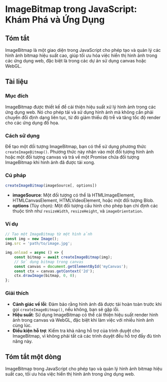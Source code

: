 <!--
Meta Description: # ImageBitmap trong JavaScript: Khám Phá và Ứng Dụng ## Tóm tắt ImageBitmap là một giao diện trong JavaScript cho phép tạo và quản lý các hình ảnh bit...
Meta Keywords: hình, ảnh, dụng, một, imagebitmap
-->

# ImageBitmap trong JavaScript: Khám Phá và Ứng Dụng

## Tóm tắt
ImageBitmap là một giao diện trong JavaScript cho phép tạo và quản lý các hình ảnh bitmap hiệu suất cao, giúp tối ưu hóa việc hiển thị hình ảnh trong các ứng dụng web, đặc biệt là trong các dự án sử dụng canvas hoặc WebGL.

## Tài liệu
### Mục đích
ImageBitmap được thiết kế để cải thiện hiệu suất xử lý hình ảnh trong các ứng dụng web. Nó cho phép tải và sử dụng hình ảnh mà không cần phải chuyển đổi định dạng liên tục, từ đó giảm thiểu độ trễ và tăng tốc độ render cho các ứng dụng đồ họa.

### Cách sử dụng
Để tạo một đối tượng ImageBitmap, bạn có thể sử dụng phương thức `createImageBitmap()`. Phương thức này nhận vào một đối tượng hình ảnh hoặc một đối tượng canvas và trả về một Promise chứa đối tượng ImageBitmap khi hình ảnh đã được tải xong.

### Cú pháp
```javascript
createImageBitmap(imageSource[, options])
```
- **imageSource**: Một đối tượng có thể là HTMLImageElement, HTMLCanvasElement, HTMLVideoElement, hoặc một đối tượng Blob.
- **options** (Tùy chọn): Một đối tượng cấu hình cho phép bạn chỉ định các thuộc tính như `resizeWidth`, `resizeHeight`, và `imageOrientation`.

### Ví dụ
```javascript
// Tạo một ImageBitmap từ một hình ảnh
const img = new Image();
img.src = 'path/to/image.jpg';

img.onload = async () => {
    const bitmap = await createImageBitmap(img);
    // Sử dụng bitmap trong canvas
    const canvas = document.getElementById('myCanvas');
    const ctx = canvas.getContext('2d');
    ctx.drawImage(bitmap, 0, 0);
};
```

### Giải thích
- **Cảnh giác về lỗi**: Đảm bảo rằng hình ảnh đã được tải hoàn toàn trước khi gọi `createImageBitmap()`, nếu không, bạn sẽ gặp lỗi.
- **Hiệu suất**: Sử dụng ImageBitmap có thể cải thiện hiệu suất render hình ảnh trong canvas và WebGL, đặc biệt khi làm việc với nhiều hình ảnh cùng lúc.
- **Điều kiện hỗ trợ**: Kiểm tra khả năng hỗ trợ của trình duyệt cho ImageBitmap, vì không phải tất cả các trình duyệt đều hỗ trợ đầy đủ tính năng này.

## Tóm tắt một dòng
ImageBitmap trong JavaScript cho phép tạo và quản lý hình ảnh bitmap hiệu suất cao, tối ưu hóa việc hiển thị hình ảnh trong ứng dụng web.